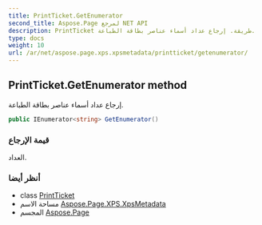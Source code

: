```yaml
---
title: PrintTicket.GetEnumerator
second_title: Aspose.Page لمرجع NET API
description: PrintTicket طريقة. إرجاع عداد أسماء عناصر بطاقة الطباعة.
type: docs
weight: 10
url: /ar/net/aspose.page.xps.xpsmetadata/printticket/getenumerator/
---
```

## PrintTicket.GetEnumerator method

إرجاع عداد أسماء عناصر بطاقة الطباعة.

```csharp
public IEnumerator<string> GetEnumerator()
```

### قيمة الإرجاع

العداد.

### أنظر أيضا

* class [PrintTicket](../)
* مساحة الاسم [Aspose.Page.XPS.XpsMetadata](../../printticket/)
* المجسم [Aspose.Page](../../../)


